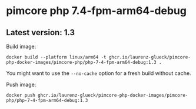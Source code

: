 # pimcore php 7.4-fpm-arm64-debug

## Latest version: 1.3

Build image: 
```
docker build --platform linux/arm64 -t ghcr.io/laurenz-glueck/pimcore-php-docker-images/pimcore-php/php-7-4-fpm-arm64-debug:1.3 .
```

You might want to use the `--no-cache` option for a fresh build without cache.

Push image:
```
docker push ghcr.io/laurenz-glueck/pimcore-php-docker-images/pimcore-php/php-7-4-fpm-arm64-debug:1.3
```
